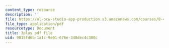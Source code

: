 ```yaml
---
content_type: resource
description: ''
file: https://ol-ocw-studio-app-production.s3.amazonaws.com/courses/8-421-atomic-and-optical-physics-i-spring-2014/9015fd6b1a1c9e01676e348dec4c300c_Fnsu19QD1D8.pdf
file_type: application/pdf
resourcetype: Document
title: 3play pdf file
uid: 9015fd6b-1a1c-9e01-676e-348dec4c300c
---
```

